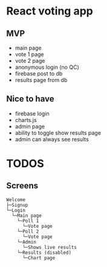 # React voting app 


## MVP
- main page 
- vote 1 page
- vote 2 page
- anonymous login (no QC)
- firebase post to db
- results page from db 


## Nice to have 
- firebase login
- charts.js
- admin page 
- ability to toggle show results page
- admin can always see results 

# TODOS 

## 

## Screens 

```
Welcome 
├─Signup
└─Login
  └─Main page 
    └─Poll 1 
      └─Vote page
    └─Poll 2
      └─Vote page 
    └─Admin
      └─Shows live results 
    └─Results (disabled)
      └─Chart page 
```